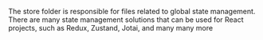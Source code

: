 The store folder is responsible for files related to global state management. There are many state
management solutions that can be used for React projects, such as Redux, Zustand, Jotai, and many
many more
